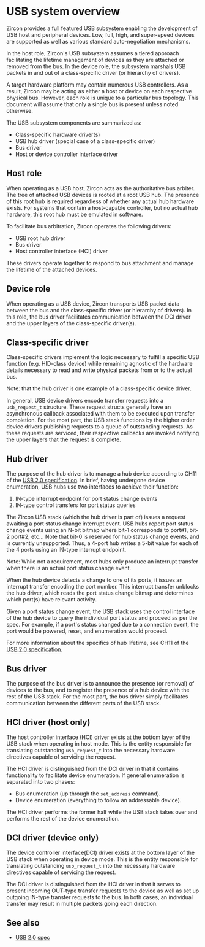  <!--
     (C) Copyright 2019 The Fuchsia Authors. All rights reserved.
     Use of this source code is governed by a BSD-style license that can be
     found in the LICENSE file.
 -->

# USB system overview

Zircon provides a full featured USB subsystem enabling the development of USB
host and peripheral devices. Low, full, high, and super-speed devices are
supported as well as various standard auto-negotiation mechanisms.

In the host role, Zircon's USB subsystem assumes a tiered approach facilitating
the lifetime management of devices as they are attached or removed from the bus.
In the device role, the subsystem marshals USB packets in and out of a
class-specific driver (or hierarchy of drivers).

A target hardware platform may contain numerous USB controllers. As a result,
Zircon may be acting as either a host or device on each respective physical bus.
However, each role is unique to a particular bus topology. This document will
assume that only a single bus is present unless noted otherwise.

The USB subsystem components are summarized as:

- Class-specific hardware driver(s)
- USB hub driver (special case of a class-specific driver)
- Bus driver
- Host or device controller interface driver

## Host role

When operating as a USB host, Zircon acts as the authoritative bus arbiter. The
tree of attached USB devices is rooted at a root USB hub. The presence of this
root hub is required regardless of whether any actual hub hardware exists. For
systems that contain a host-capable controller, but no actual hub hardware, this
root hub must be emulated in software.

To facilitate bus arbitration, Zircon operates the following drivers:

- USB root hub driver
- Bus driver
- Host controller interface (HCI) driver

These drivers operate together to respond to bus attachment and manage the
lifetime of the attached devices.

## Device role

When operating as a USB device, Zircon transports USB packet data between the
bus and the class-specific driver (or hierarchy of drivers). In this role, the
bus driver facilitates communication between the DCI driver and the upper layers
of the class-specific driver(s).

## Class-specific driver

Class-specific drivers implement the logic necessary to fulfill a specific USB
function (e.g. HID-class device) while remaining agnostic of the hardware
details necessary to read and write physical packets from or to the actual bus.

Note: that the hub driver is one example of a class-specific device driver.

In general, USB device drivers encode transfer requests into a `usb_request_t`
structure. These request structs generally have an asynchronous callback
associated with them to be executed upon transfer completion. For the most
part, the USB stack functions by the higher order device drivers publishing
requests to a queue of outstanding requests. As these requests are serviced,
their respective callbacks are invoked notifying the upper layers that the
request is complete.

## Hub driver

The purpose of the hub driver is to manage a hub device according to CH11 of the
[USB 2.0 specification][USB 2.0 spec]. In brief, having undergone device
enumeration, USB hubs use two interfaces to achieve their function:

1. IN-type interrupt endpoint for port status change events
2. IN-type control transfers for port status queries

The Zircon USB stack (which the hub driver is part of) issues a request awaiting
a port status change interrupt event. USB hubs report port status change events
using an N-bit bitmap where bit-1 corresponds to port#1, bit-2 port#2, etc...
Note that bit-0 is reserved for hub status change events, and is currently
unsupported. Thus, a 4-port hub writes a 5-bit value for each of the 4 ports
using an IN-type interrupt endpoint.

Note: While not a requirement, most hubs only produce an interrupt transfer when
there is an actual port status change event.

When the hub device detects a change to one of its ports, it issues an interrupt
transfer encoding the port number. This interrupt transfer unblocks the hub
driver, which reads the port status change bitmap and determines which port(s)
have relevant activity.

Given a port status change event, the USB stack uses the control interface
of the hub device to query the individual port status and proceed as per the
spec. For example, if a port's status changed due to a connection event, the
port would be powered, reset, and enumeration would proceed.

For more information about the specifics of hub lifetime, see CH11 of the [USB
2.0 specification][USB 2.0 spec].

## Bus driver

The purpose of the bus driver is to announce the presence (or removal) of
devices to the bus, and to register the presence of a hub device with the rest
of the USB stack. For the most part, the bus driver simply facilitates
communication between the different parts of the USB stack.

## HCI driver (host only)

The host controller interface (HCI) driver exists at the bottom layer of the USB
stack when operating in host mode. This is the entity responsible for
translating outstanding `usb_request_t` into the necessary hardware directives
capable of servicing the request.

The HCI driver is distinguished from the DCI driver in that it contains
functionality to facilitate device enumeration. If general enumeration is
separated into two phases:

- Bus enumeration (up through the `set_address` command).
- Device enumeration (everything to follow an addressable device).

The HCI driver performs the former half while the USB stack takes over and
performs the rest of the device enumeration.

## DCI driver (device only)

The device controller interface(DCI) driver exists at the bottom layer of the
USB stack when operating in device mode. This is the entity responsible for
translating outstanding `usb_request_t` into the necessary hardware directives
capable of servicing the request.

The DCI driver is distinguished from the HCI driver in that it serves to present
incoming OUT-type transfer requests to the device as well as set up outgoing
IN-type transfer requests to the bus. In both cases, an individual transfer may
result in multiple packets going each direction.

## See also

+ [USB 2.0 spec]

<!-- xref -->

[USB 2.0 spec]: https://www.usb.org/document-library/usb-20-specification
